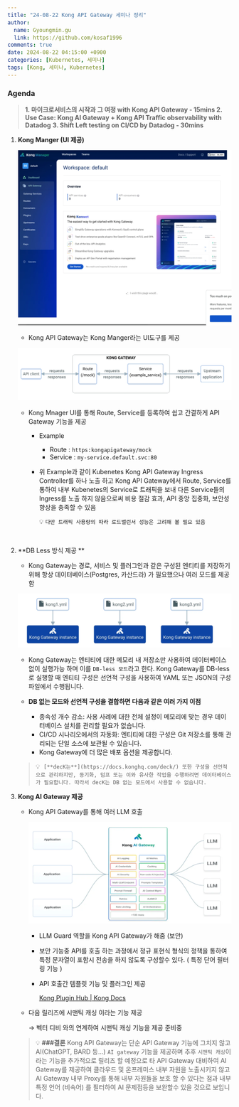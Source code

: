 ```yaml
---
title: "24-08-22 Kong API Gateway 세미나 정리"
author:
  name: Gyoungmin.gu 
  link: https://github.com/kosaf1996
comments: true
date: 2024-08-22 04:15:00 +0900
categories: [Kubernetes, 세미나]
tags: [Kong, 세미나, Kubernetes]
---
```

### Agenda

> **1. 마이크로서비스의 시작과 그 여정 with Kong API Gateway - 15mins
> 2. Use Case: Kong AI Gateway + Kong API Traffic observability with Datadog**
> **3. Shift Left testing on CI/CD by Datadog - 30mins**

1. **Kong Manger (UI 제공)**
    

    ![kong](/assets/img/note/kong1.png)

    
    - Kong API Gateway는 Kong Manger라는 UI도구를 제공
    

    ![kong](/assets/img/note/kong2.png)

    
    - Kong Mnager UI를 통해 Route, Service를 등록하여 쉽고 간결하게 API Gateway 기능을 제공
        - Example
            - Route : `https:kongapigateway/mock`
            - Service : `my-service.default.svc:80`
        - 위 Example과 같이 Kubenetes Kong API Gateway Ingress Controller를 하나 노출 하고 
        Kong API Gateway에서 Route, Service를 통하여 내부 Kubenetes의 Service로 트래픽을 보내 다른 Service들의 Ingress를 노출 하지 않음으로써 비용 절감 효과, API 중앙 집중화, 보안성 향상을 충족할 수 있음
            
            💡 `다만 트래픽 사용량의 따라 로드밸런서 성능은 고려해 볼 필요 있음`
            
    <br>
2. **DB Less 방식 제공 **
    - Kong Gateway는 경로, 서비스 및 플러그인과 같은 구성된 엔티티를 저장하기 위해 항상 데이터베이스(Postgres, 카산드라) 가 필요했으나 여러 모드를 제공함
    

    ![kong](/assets/img/note/kong3.png)

    
    - Kong Gateway는 엔티티에 대한 메모리 내 저장소만 사용하여 데이터베이스 없이 실행가능 하며 이를 `DB-less 모드`라고 한다. 
    Kong Gateway를 DB-less로 실행할 때 엔티티 구성은 선언적 구성을 사용하여 YAML 또는 JSON의 구성 파일에서 수행됩니다.
    
    - **DB 없는 모드와 선언적 구성을 결합하면 다음과 같은 여러 가지 이점**
        - 종속성 개수 감소: 사용 사례에 대한 전체 설정이 메모리에 맞는 경우 데이터베이스 설치를 관리할 필요가 없습니다.
        - CI/CD 시나리오에서의 자동화: 엔티티에 대한 구성은 Git 저장소를 통해 관리되는 단일 소스에 보관될 수 있습니다.
        - Kong Gateway에 더 많은 배포 옵션을 제공합니다.
    
   > 💡  `[**decK는**](https://docs.konghq.com/deck/) 또한 구성을 선언적으로 관리하지만, 동기화, 덤프 또는 이와 유사한 작업을 수행하려면 데이터베이스가 필요합니다. 따라서 decK는 DB 없는 모드에서 사용할 수 없습니다.`
    
    
3. **Kong AI Gateway 제공**
    - Kong API Gateway를 통해 여러 LLM 호출
        
        ![kong](/assets/img/note/kong4.png)
        
        - LLM Guard 역할을 Kong API Gateway가 해줌 (보안)
        - 보안 기능중 API를 호출 하는 과정에서 정규 표현식 형식의 정책을 통하여 특정 문자열이 포함시 전송을 하지 않도록 구성할수 있다. ( 특정 단어 필터링 기능 )
        - API 호출간 템플릿 기능 및 플러그인 제공
           
          
            [Kong Plugin Hub | Kong Docs](https://docs.konghq.com/hub)
            
        
    - 다음 릴리즈에 시맨틱 캐싱 이라는 기능 제공
        
        → 벡터 디비 와의 연계하여 시맨틱 캐싱 기능을 제공 준비중 
        
    
    >💡 **###결론**
    Kong API Gateway는 단순 API Gateway 기능에 그치지 않고 AI(ChatGPT, BARD 등…)
    `AI gateway` 기능을 제공하며 추후 `시맨틱 캐싱`이라는 기능을 추가적으로 릴리즈 할 예정으로 타 API Gateway 대비하여 AI Gateway를 제공하여 클라우드 및 온프레미스 내부 자원을 노출시키지 않고 AI Gateway 내부 Proxy를 통해 내부 자원들을 보호 할 수 있다는 점과 내부 특정 언어 (비속어) 를 필터하여 AI 문제점등을 보완할수 있을 것으로 보입니다.
    

